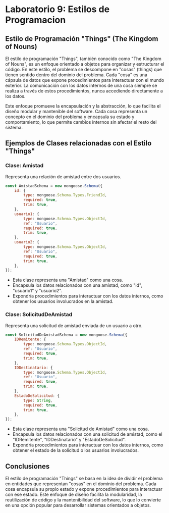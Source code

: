 # Laboratorio 9: Estilos de Programacion
## Estilo de Programación "Things" (The Kingdom of Nouns)

El estilo de programación "Things", también conocido como "The Kingdom of Nouns", es un enfoque orientado a objetos para organizar y estructurar el código. En este estilo, el problema se descompone en "cosas" (things) que tienen sentido dentro del dominio del problema. Cada "cosa" es una cápsula de datos que expone procedimientos para interactuar con el mundo exterior. La comunicación con los datos internos de una cosa siempre se realiza a través de estos procedimientos, nunca accediendo directamente a los datos.

Este enfoque promueve la encapsulación y la abstracción, lo que facilita el diseño modular y mantenible del software. Cada cosa representa un concepto en el dominio del problema y encapsula su estado y comportamiento, lo que permite cambios internos sin afectar el resto del sistema.

## Ejemplos de Clases relacionadas con el Estilo "Things"

### Clase: Amistad

Representa una relación de amistad entre dos usuarios.

```javascript
const AmistadSchema = new mongoose.Schema({
    id: {
        type: mongoose.Schema.Types.FriendId,
        required: true,
        trim: true,
    },
    usuario1: {
        type: mongoose.Schema.Types.ObjectId,
        ref: "Usuario",
        required: true,
        trim: true,
    },
    usuario2: {
        type: mongoose.Schema.Types.ObjectId,
        ref: "Usuario",
        required: true,
        trim: true,
    },
});
```

- Esta clase representa una "Amistad" como una cosa.
- Encapsula los datos relacionados con una amistad, como "id", "usuario1" y "usuario2".
- Expondría procedimientos para interactuar con los datos internos, como obtener los usuarios involucrados en la amistad.


### Clase: SolicitudDeAmistad

Representa una solicitud de amistad enviada de un usuario a otro.

```javascript
const SolicitudDeAmistadSchema = new mongoose.Schema({
    IDRemitente: {
        type: mongoose.Schema.Types.ObjectId,
        ref: "Usuario",
        required: true,
        trim: true,
    },
    IDDestinatario: {
        type: mongoose.Schema.Types.ObjectId,
        ref: "Usuario",
        required: true,
        trim: true,
    },
    EstadoDeSolicitud: {
        type: String,
        required: true,
        trim: true,
    },
});
```

- Esta clase representa una "Solicitud de Amistad" como una cosa.
- Encapsula los datos relacionados con una solicitud de amistad, como el "IDRemitente", "IDDestinatario" y "EstadoDeSolicitud".
- Expondría procedimientos para interactuar con los datos internos, como obtener el estado de la solicitud o los usuarios involucrados.

## Conclusiones
El estilo de programación "Things" se basa en la idea de dividir el problema en entidades que representan "cosas" en el dominio del problema. Cada cosa encapsula su propio estado y expone procedimientos para interactuar con ese estado. Este enfoque de diseño facilita la modularidad, la reutilización de código y la mantenibilidad del software, lo que lo convierte en una opción popular para desarrollar sistemas orientados a objetos.
